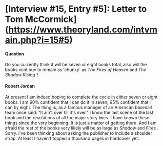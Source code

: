 # [Interview #15, Entry #5]: Letter to Tom McCormick](https://www.theoryland.com/intvmain.php?i=15#5)

#### Question

Do you currently think it will be seven or eight books total, also will the books continue to remain as 'chunky' as
*The Fires of Heaven*
and
*The Shadow Rising*
?

#### Robert Jordan

At present I am indeed hoping to complete the cycle in either seven or eight books. I am 90% confident that I can do it in seven, 95% confident that I can by eight. The thing is, as a famous manager of an American baseball team once said: "It ain't over till it's over." I know the last scene of the last book and the resolutions of all the major story lines. I have known these things since the very beginning. It is just a matter of getting there. And I am afraid the rest of the books very likely will be as large as
*Shadow*
and
*Fires*
. Sorry. I've been thinking about asking the publisher to include a shoulder strap. At least I haven't topped a thousand pages in hardcover yet.


